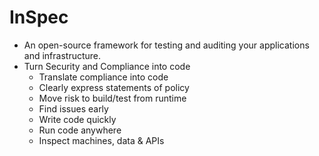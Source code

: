 # InSpec

- An open-source framework for testing and auditing your applications and infrastructure.
- Turn Security and Compliance into code
  - Translate compliance into code
  - Clearly express statements of policy
  - Move risk to build/test from runtime
  - Find issues early
  - Write code quickly
  - Run code anywhere
  - Inspect machines, data & APIs